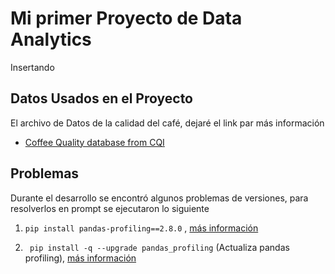 # Mi primer Proyecto de Data Analytics 

Insertando


## Datos Usados en el Proyecto
El archivo de Datos de  la calidad del café, dejaré el link par más información

- [Coffee Quality database from CQI](https://www.kaggle.com/volpatto/coffee-quality-database-from-cqi?select=merged_data_cleaned.csv)


## Problemas

Durante el desarrollo se encontró algunos problemas de versiones, para resolverlos en prompt se ejecutaron lo siguiente

1. ` pip install pandas-profiling==2.8.0 ` , [más información](https://github.com/ydataai/pandas-profiling/issues/528)

2. ` pip install -q --upgrade pandas_profiling`  (Actualiza pandas profiling), [más información](https://community.insaid.co/hc/en-us/community/posts/360046929193-Unable-to-import-pandas-profiling)
